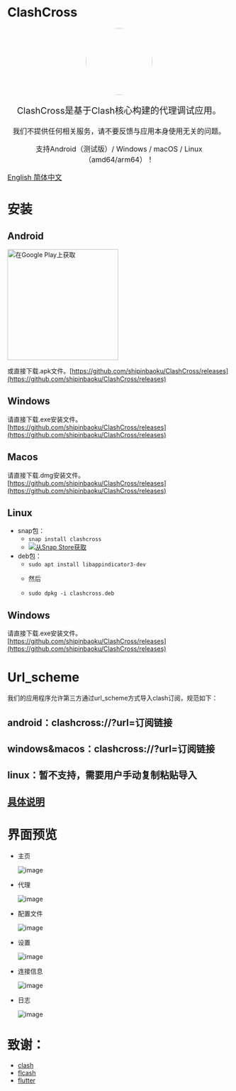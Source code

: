 # ClashCross

<p align="center"><img src="assets/images/multiclash.png" style="border-radius: 50%" width="150px"/></p>

<p align="center" style="font-size: 20px">ClashCross是基于Clash核心构建的代理调试应用。</p>
<p align="center" style="font-size: 16px">我们不提供任何相关服务，请不要反馈与应用本身使用无关的问题。</p>
<p align="center" style="font-size: 16px">支持Android（测试版）/ Windows / macOS / Linux（amd64/arm64）！</p>
<p align="left" style="font-size: 16px"><a href="README.md">
      English
      </a><a href="README_zh.md">
      简体中文
      </a></p>

# 安装

## Android

<a href='https://play.google.com/store/apps/details?id=com.clashcross.clashcross&pcampaignid=pcampaignidMKT-Other-global-all-co-prtnr-py-PartBadge-Mar2515-1'><img alt='在Google Play上获取' src='https://play.google.com/intl/en_us/badges/static/images/badges/en_badge_web_generic.png' style="width:250px"/></a>

或直接下载.apk文件。[https://github.com/shipinbaoku/ClashCross/releases](https://github.com/shipinbaoku/ClashCross/releases)

## Windows

请直接下载.exe安装文件。[https://github.com/shipinbaoku/ClashCross/releases](https://github.com/shipinbaoku/ClashCross/releases)

## Macos

请直接下载.dmg安装文件。[https://github.com/shipinbaoku/ClashCross/releases](https://github.com/shipinbaoku/ClashCross/releases)

## Linux

- snap包：
    - `snap install clashcross`
    - <a href="https://snapcraft.io/clashcross">
      <img alt="从Snap Store获取" src="https://snapcraft.io/static/images/badges/en/snap-store-white.svg" />
      </a>
- deb包：
    - `sudo apt install libappindicator3-dev`
    - <p>然后</p>
    - `sudo dpkg -i clashcross.deb`

## Windows

请直接下载.exe安装文件。[https://github.com/shipinbaoku/ClashCross/releases](https://github.com/shipinbaoku/ClashCross/releases)

# Url_scheme 
我们的应用程序允许第三方通过url_scheme方式导入clash订阅，规范如下：
## android：clashcross://?url=订阅链接
## windows&macos：clashcross://?url=订阅链接
## linux：暂不支持，需要用户手动复制粘贴导入
## <a href="/docs/zh/url_scheme.md">具体说明</a>


# 界面预览

- 主页

  ![image](docs/screenshot/photo_2023-07-27_05-03-12.jpg)
- 代理

  ![image](docs/screenshot/photo_2023-07-27_05-03-34.jpg)
- 配置文件

  ![image](docs/screenshot/photo_2023-07-27_05-03-59.jpg)
- 设置

  ![image](docs/screenshot/photo_2023-07-27_05-04-13.jpg)
- 连接信息

  ![image](docs/screenshot/photo_2023-07-27_05-04-24.jpg)
- 日志

  ![image](docs/screenshot/photo_2023-07-27_05-05-03.jpg)

# 致谢：

- [clash](https://github.com/Dreamacro/clash)
- [flcash](https://github.com/Fclash/Fclash)
- [flutter](https://github.com/flutter/flutter)